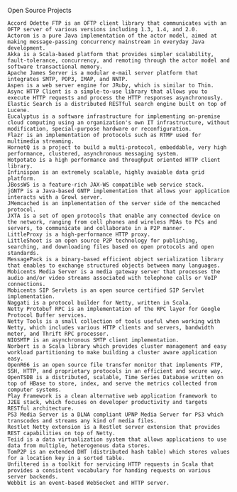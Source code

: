Open Source Projects

    Accord Odette FTP is an OFTP client library that communicates with an OFTP server of various versions including 1.3, 1.4, and 2.0.
    Actorom is a pure Java implementation of the actor model, aimed at making message-passing concurrency mainstream in everyday Java development.
    Akka is a Scala-based platform that provides simpler scalability, fault-tolerance, concurrency, and remoting through the actor model and software transactional memory.
    Apache James Server is a modular e-mail server platform that integrates SMTP, POP3, IMAP, and NNTP.
    Aspen is a web server engine for JRuby, which is similar to Thin.
    Async HTTP Client is a simple-to-use library that allows you to execute HTTP requests and process the HTTP responses asynchronously.
    Elastic Search is a distributed RESTful search engine built on top of Lucene.
    Eucalyptus is a software infrastructure for implementing on-premise cloud computing using an organization's own IT infrastructure, without modification, special-purpose hardware or reconfiguration.
    Flazr is an implementation of protocols such as RTMP used for multimedia streaming.
    HornetQ is a project to build a multi-protocol, embeddable, very high performance, clustered, asynchronous messaging system.
    Hotpotato is a high performance and throughput oriented HTTP client library.
    Infinispan is an extremely scalable, highly avaiable data grid platform.
    JBossWS is a feature-rich JAX-WS compatible web service stack.
    jGNTP is a Java-based GNTP implementation that allows your application interacts with a Growl server.
    JMemcached is an implementation of the server side of the memcached protocol.
    JXTA is a set of open protocols that enable any connected device on the network, ranging from cell phones and wireless PDAs to PCs and servers, to communicate and collaborate in a P2P manner.
    LittleProxy is a high-performance HTTP proxy.
    LittleShoot is an open source P2P technology for publishing, searching, and downloading files based on open protocols and open standards.
    MessagePack is a binary-based efficient object serialization library that enables to exchange structured objects between many languages.
    Mobicents Media Server is a media gateway server that processes the audio and/or video streams associated with telephone calls or VoIP connections.
    Mobicents SIP Servlets is an open source certified SIP Servlet implementation.
    Naggati is a protocol builder for Netty, written in Scala.
    Netty Protobuf RPC is an implementation of the RPC layer for Google Protocol Buffer services.
    Netty Tools is a small collection of tools useful when working with Netty, which includes various HTTP clients and servers, bandwidth meter, and Thrift RPC processor.
    NIOSMTP is an asynchronous SMTP client implementation.
    Norbert is a Scala library which provides cluster management and easy workload partitioning to make building a cluster aware application easy.
    OpenR66 is an open source file transfer monitor that implements FTP, SSH, HTTP, and proprietary protocols in an efficient and secure way.
    OpenTSDB is a distributed, scalable, Time Series Database written on top of HBase to store, index, and serve the metrics collected from computer systems.
    Play Framework is a clean alternative web application framework to J2EE stack, which focuses on developer productivity and targets RESTful architecture.
    PS3 Media Server is a DLNA compliant UPNP Media Server for PS3 which transcodes and streams any kind of media files.
    Restlet Netty extension is a Restlet server extension that provides REST capabilities on top of Netty.
    Teiid is a data virtualization system that allows applications to use data from multiple, heterogenous data stores.
    TomP2P is an extended DHT (distributed hash table) which stores values for a location key in a sorted table.
    Unfiltered is a toolkit for servicing HTTP requests in Scala that provides a consistent vocabulary for handing requests on various server backends.
    Webbit is an event-based WebSocket and HTTP server.